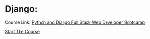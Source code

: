# Django:

Course Link: <a href="https://www.udemy.com/course/python-and-django-full-stack-web-developer-bootcamp/" target="_blank">Python and Django Full Stack Web Developer Bootcamp</a>


<a href="https://www.udemy.com/course/python-and-django-full-stack-web-developer-bootcamp/learn/lecture/6550358#overview" target="_blank">Start The Course</a>

